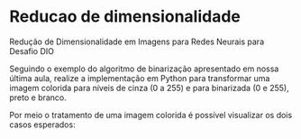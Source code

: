 # Reducao de dimensionalidade
Redução de Dimensionalidade em Imagens para Redes Neurais para Desafio DIO

Seguindo o exemplo do algoritmo de binarização apresentado em nossa última aula, realize a implementação em Python para transformar uma imagem colorida para níveis de cinza (0 a 255) e para binarizada (0 e 255), preto e branco.

Por meio o tratamento de uma imagem colorida  é possível visualizar os dois casos esperados:
